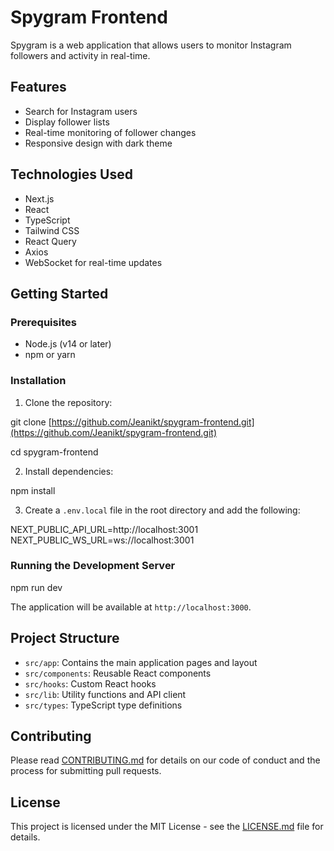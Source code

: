 # Spygram Frontend

Spygram is a web application that allows users to monitor Instagram followers and activity in real-time.

## Features

- Search for Instagram users
- Display follower lists
- Real-time monitoring of follower changes
- Responsive design with dark theme

## Technologies Used

- Next.js
- React
- TypeScript
- Tailwind CSS
- React Query
- Axios
- WebSocket for real-time updates

## Getting Started

### Prerequisites

- Node.js (v14 or later)
- npm or yarn

### Installation

1. Clone the repository: 

git clone [https://github.com/Jeanikt/spygram-frontend.git](https://github.com/Jeanikt/spygram-frontend.git)

cd spygram-frontend


2. Install dependencies:

npm install


3. Create a `.env.local` file in the root directory and add the following:

NEXT_PUBLIC_API_URL=http://localhost:3001
NEXT_PUBLIC_WS_URL=ws://localhost:3001


### Running the Development Server

npm run dev


The application will be available at `http://localhost:3000`.

## Project Structure

- `src/app`: Contains the main application pages and layout
- `src/components`: Reusable React components
- `src/hooks`: Custom React hooks
- `src/lib`: Utility functions and API client
- `src/types`: TypeScript type definitions

## Contributing

Please read [CONTRIBUTING.md](CONTRIBUTING.md) for details on our code of conduct and the process for submitting pull requests.

## License

This project is licensed under the MIT License - see the [LICENSE.md](LICENSE.md) file for details.